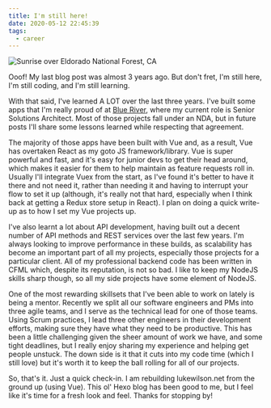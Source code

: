 ```yaml
---
title: I'm still here!
date: 2020-05-12 22:45:39
tags:
  - career
---
```


![Sunrise over Eldorado National Forest, CA](/images/2020/sunrise.jpg)

Ooof! My last blog post was almost 3 years ago. But don't fret, I'm still here, I'm still coding, and I'm still learning.

With that said, I've learned A LOT over the last three years. I've built some apps that I'm really proud of at <a href="https://www.blueriver.com">Blue River</a>, where my current role is Senior Solutions Architect. Most of those projects fall under an NDA, but in future posts I'll share some lessons learned while respecting that agreement.

The majority of those apps have been built with Vue and, as a result, Vue has overtaken React as my goto JS framework/library. Vue is super powerful and fast, and it's easy for junior devs to get their head around, which makes it easier for them to help maintain as feature requests roll in. Usually I'll integrate Vuex from the start, as I've found it's better to have it there and not need it, rather than needing it and having to interrupt your flow to set it up (although, it's really not that hard, especially when I think back at getting a Redux store setup in React). I plan on doing a quick write-up as to how I set my Vue projects up.

I've also learnt a lot about API development, having built out a decent number of API methods and REST services over the last few years. I'm always looking to improve performance in these builds, as scalability has become an important part of all my projects, especially those projects for a particular client. All of my professional backend code has been written in CFML which, despite its reputation, is not so bad. I like to keep my NodeJS skills sharp though, so all my side projects have some element of NodeJS.

One of the most rewarding skillsets that I've been able to work on lately is being a mentor. Recently we split all our software engineers and PMs into three agile teams, and I serve as the technical lead for one of those teams. Using Scrum practices, I lead three other engineers in their development efforts, making sure they have what they need to be productive. This has been a little challenging given the sheer amount of work we have, and some tight deadlines, but I really enjoy sharing my experience and helping get people unstuck. The down side is it that it cuts into my code time (which I still love) but it's worth it to keep the ball rolling for all of our projects.

So, that's it. Just a quick check-in. I am rebuilding lukewilson.net from the ground up (using Vue). This ol' Hexo blog has been good to me, but I feel like it's time for a fresh look and feel. Thanks for stopping by!
